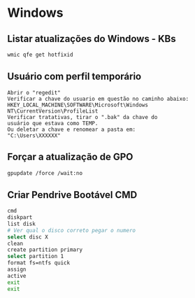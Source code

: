 # Windows

## Listar atualizações do Windows - KBs
```bash
wmic qfe get hotfixid
```

## Usuário com perfil temporário
```
Abrir o "regedit"
Verificar a chave do usuario em questão no caminho abaixo:
HKEY_LOCAL_MACHINE\SOFTWARE\Microsoft\Windows
NT\CurrentVersion\ProfileList
Verificar tratativas, tirar o ".bak" da chave do
usuário que estava como TEMP.
Ou deletar a chave e renomear a pasta em:
"C:\Users\XXXXXX"
```

## Forçar a atualização de GPO
```bash
gpupdate /force /wait:no
```

## Criar Pendrive Bootável CMD
```bash
cmd
diskpart
list disk
# Ver qual o disco correto pegar o numero
select disc X
clean
create partition primary
select partition 1
format fs=ntfs quick
assign
active
exit
exit
```
